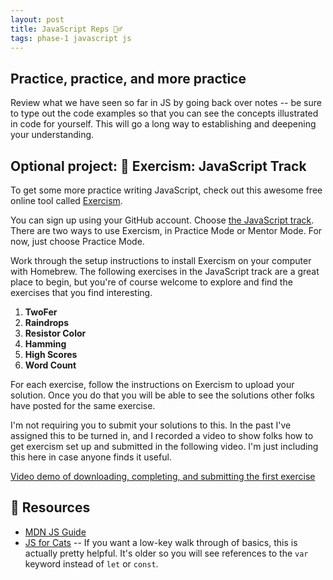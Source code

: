 ```yaml
---
layout: post
title: JavaScript Reps 🏋️‍♂️
tags: phase-1 javascript js
---
```


## Practice, practice, and more practice

Review what we have seen so far in JS by going back over notes -- be sure to type out the code examples so that you can see the concepts illustrated in code for yourself. This will go a long way to establishing and deepening your understanding.

## Optional project: 👻 Exercism: JavaScript Track

To get some more practice writing JavaScript, check out this awesome free online tool called [Exercism](https://exercism.io/).

You can sign up using your GitHub account. Choose [the JavaScript track](https://exercism.io/tracks/javascript). There are two ways to use Exercism, in Practice Mode or Mentor Mode. For now, just choose Practice Mode.

Work through the setup instructions to install Exercism on your computer with Homebrew. The following exercises in the JavaScript track are a great place to begin, but you're of course welcome to explore and find the exercises that you find interesting.

1. **TwoFer**
2. **Raindrops**
3. **Resistor Color**
4. **Hamming**
5. **High Scores**
6. **Word Count**

For each exercise, follow the instructions on Exercism to upload your solution. Once you do that you will be able to see the solutions other folks have posted for the same exercise.

I'm not requiring you to submit your solutions to this. In the past I've assigned this to be turned in, and I recorded a video to show folks how to get exercism set up and submitted in the following video. I'm just including this here in case anyone finds it useful.

[Video demo of downloading, completing, and submitting the first exercise](https://www.loom.com/share/8667b66f440249b69860726020c8a99b)

## 🔖 Resources

- [MDN JS Guide](https://developer.mozilla.org/en-US/docs/Web/JavaScript)
- [JS for Cats](http://jsforcats.com/) -- If you want a low-key walk through of basics, this is actually pretty helpful. It's older so you will see references to the `var` keyword instead of `let` or `const`.

